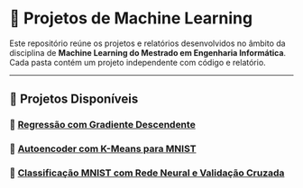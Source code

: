 # 🧠 Projetos de Machine Learning

Este repositório reúne os projetos e relatórios desenvolvidos no âmbito da disciplina de **Machine Learning do Mestrado em Engenharia Informática**. Cada pasta contém um projeto independente com código e relatório.

---

## 📁 Projetos Disponíveis

### 🔹 [Regressão com Gradiente Descendente](./projeto-regressao)
### 🔹 [Autoencoder com K-Means para MNIST](./projeto-autoencoder-kmeans)
### 🔹 [Classificação MNIST com Rede Neural e Validação Cruzada](./projeto-mnist-classificacao)
